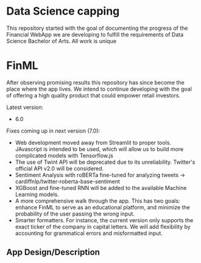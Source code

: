 # Data Science capping
This repository started with the goal of documenting the progress of the Financial WebApp we are developing to fulfill the requirements of Data Science Bachelor of Arts. 
All work is unique

# FinML
After observing promising results this repository has since become the place where the app lives. 
We intend to continue developing with the goal of offering a high quality product that could empower retail investors.

Latest version:
- 6.0

Fixes coming up in next version (7.0):
- Web development moved away from Streamlit to proper tools. JAvascript is intended to be used, which will allow us to build more complicated models with Tensorflow.js
- The use of Twint API will be deprecated due to its unreliability. Twitter's official API v2.0 will be considered.
- Sentiment Analysis with roBERTa fine-tuned for analyzing tweets -> cardiffnlp/twitter-roberta-base-sentiment
- XGBoost and fine-tuned RNN will be added to the available Machine Learning models.
- A more comprehensive walk through the app. This has two goals: enhance FinML to serve as an educational platform, and minimize the probability of the user passing the wrong input.
- Smarter formatters. For instance, the current version only supports the exact ticker of the company in capital letters. We will add flexibility by accounting for grammatical errors and misformatted input.

## App Design/Description

